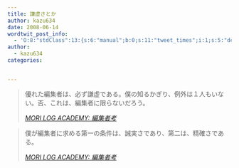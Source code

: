 ```yaml
---
title: 謙虚さとか
author: kazu634
date: 2008-06-14
wordtwit_post_info:
  - 'O:8:"stdClass":13:{s:6:"manual";b:0;s:11:"tweet_times";i:1;s:5:"delay";i:0;s:7:"enabled";i:1;s:10:"separation";s:2:"60";s:7:"version";s:3:"3.7";s:14:"tweet_template";b:0;s:6:"status";i:2;s:6:"result";a:0:{}s:13:"tweet_counter";i:2;s:13:"tweet_log_ids";a:1:{i:0;i:4073;}s:9:"hash_tags";a:0:{}s:8:"accounts";a:1:{i:0;s:7:"kazu634";}}'
author:
  - kazu634
categories:


---
```

<div class="section">
<blockquote title="MORI LOG ACADEMY" cite="http://blog.mf-davinci.com/mori_log/archives/2008/06/post_1929.php">
<p>
      優れた編集者は、必ず謙虚である。僕の知るかぎり、例外は１人もいない。否、これは、編集者に限らないだろう。
</p>
    
<p>
<cite><a href="http://blog.mf-davinci.com/mori_log/archives/2008/06/post_1929.php" onclick="__gaTracker('send', 'event', 'outbound-article', 'http://blog.mf-davinci.com/mori_log/archives/2008/06/post_1929.php', 'MORI LOG ACADEMY: 編集者考');" target="_blank">MORI LOG ACADEMY: 編集者考</a></cite>
</p>
</blockquote>
  
<blockquote title="MORI LOG ACADEMY" cite="http://blog.mf-davinci.com/mori_log/archives/2008/06/post_1929.php">
<p>
      僕が編集者に求める第一の条件は、誠実さであり、第二は、精確さである。
</p>
    
<p>
<cite><a href="http://blog.mf-davinci.com/mori_log/archives/2008/06/post_1929.php" onclick="__gaTracker('send', 'event', 'outbound-article', 'http://blog.mf-davinci.com/mori_log/archives/2008/06/post_1929.php', 'MORI LOG ACADEMY: 編集者考');" target="_blank">MORI LOG ACADEMY: 編集者考</a></cite>
</p>
</blockquote>
</div>
